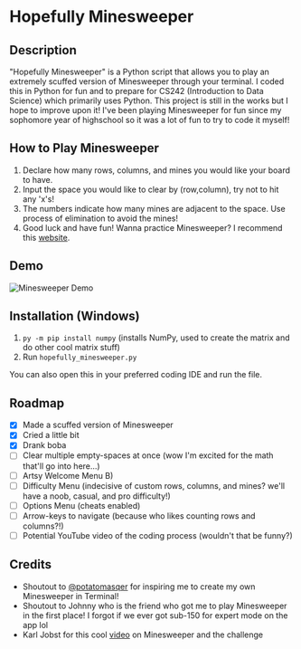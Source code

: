 # Hopefully Minesweeper

## Description
"Hopefully Minesweeper" is a Python script that allows you to play an extremely scuffed version of Minesweeper through your terminal. I coded this in Python for fun and to prepare for CS242 (Introduction to Data Science) which primarily uses Python. This project is still in the works but I hope to improve upon it! I've been playing Minesweeper for fun since my sophomore year of highschool so it was a lot of fun to try to code it myself!

## How to Play Minesweeper
1) Declare how many rows, columns, and mines you would like your board to have.
2) Input the space you would like to clear by (row,column), try not to hit any 'x's!
3) The numbers indicate how many mines are adjacent to the space. Use process of elimination to avoid the mines!
4) Good luck and have fun!
Wanna practice Minesweeper? I recommend this [website](https://minesweeper.online).

## Demo
![Minesweeper Demo](https://media1.giphy.com/media/hy5ywBxXzjjhJRbk27/giphy.gif)

## Installation (Windows)
1) `py -m pip install numpy` (installs NumPy, used to create the matrix and do other cool matrix stuff)
2) Run `hopefully_minesweeper.py`

You can also open this in your preferred coding IDE and run the file.

## Roadmap
- [x] Made a scuffed version of Minesweeper
- [x] Cried a little bit
- [x] Drank boba
- [ ] Clear multiple empty-spaces at once (wow I'm excited for the math that'll go into here...)
- [ ] Artsy Welcome Menu B)
- [ ] Difficulty Menu (indecisive of custom rows, columns, and mines? we'll have a noob, casual, and pro difficulty!)
- [ ] Options Menu (cheats enabled)
- [ ] Arrow-keys to navigate (because who likes counting rows and columns?!)
- [ ] Potential YouTube video of the coding process (wouldn't that be funny?)

## Credits
- Shoutout to [@potatomasqer](https://github.com/potatomasqer/python-game-projects/blob/master/minesweeper.py) for inspiring me to create my own Minesweeper in Terminal!
- Shoutout to Johnny who is the friend who got me to play Minesweeper in the first place! I forgot if we ever got sub-150 for expert mode on the app lol
- Karl Jobst for this cool [video](https://www.youtube.com/watch?v=V2kWCfzJVVU) on Minesweeper and the challenge
